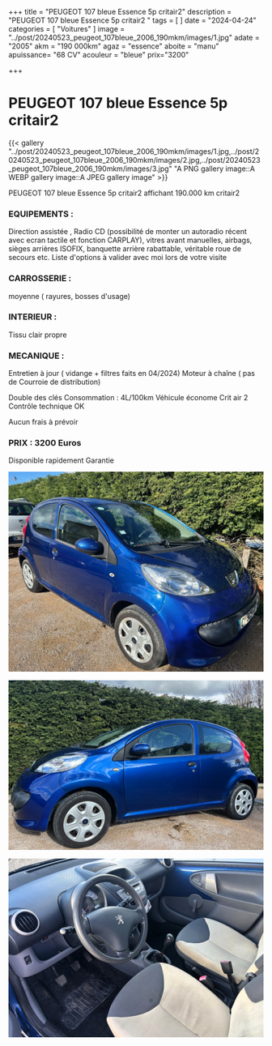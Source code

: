 +++
title = "PEUGEOT 107 bleue Essence 5p critair2"
description = "PEUGEOT 107 bleue Essence 5p critair2 "
tags = [
]
date = "2024-04-24"
categories = [
    "Voitures"
]
image = "../post/20240523_peugeot_107bleue_2006_190mkm/images/1.jpg"
adate = "2005"
akm = "190 000km"
agaz = "essence"
aboite = "manu"
apuissance= "68 CV"
acouleur = "bleue"
prix="3200"

+++

# PEUGEOT 107 bleue Essence 5p critair2

{{< gallery  "../post/20240523_peugeot_107bleue_2006_190mkm/images/1.jpg,../post/20240523_peugeot_107bleue_2006_190mkm/images/2.jpg,../post/20240523_peugeot_107bleue_2006_190mkm/images/3.jpg" "A PNG gallery image::A WEBP gallery image::A JPEG gallery image" >}}
 


PEUGEOT 107 bleue Essence 5p critair2 affichant 190.000 km critair2


### EQUIPEMENTS :
Direction assistée , Radio CD (possibilité de monter un autoradio récent avec ecran tactile et fonction CARPLAY), vitres avant manuelles, airbags, sièges arrières ISOFIX, banquette arrière rabattable, véritable roue de secours etc.
Liste d'options à valider avec moi lors de votre visite


### CARROSSERIE :
moyenne ( rayures, bosses d'usage)


### INTERIEUR :
Tissu clair propre

### MECANIQUE :
Entretien à jour ( vidange + filtres faits en 04/2024)
Moteur à chaîne ( pas de Courroie de distribution)

Double des clés
Consommation : 4L/100km
Véhicule économe
Crit air 2
Contrôle technique OK 

Aucun frais à prévoir


### PRIX : 3200 Euros

Disponible rapidement
Garantie

<!-- more -->


![](images/1.jpg)

![](images/2.jpg)

![](images/3.jpg)

